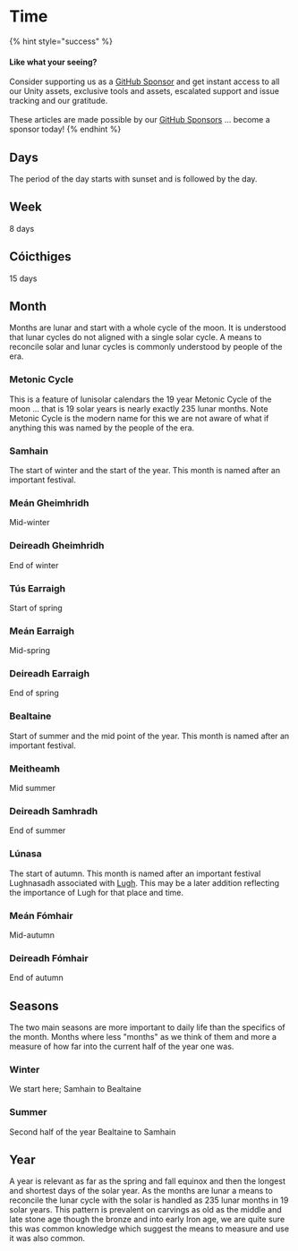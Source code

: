 # Time

{% hint style="success" %}
#### Like what your seeing?

Consider supporting us as a [GitHub Sponsor](../../../../company/become-a-sponsor.md) and get instant access to all our Unity assets, exclusive tools and assets, escalated support and issue tracking and our gratitude.\
\
These articles are made possible by our [GitHub Sponsors](https://github.com/sponsors/heathen-engineering) ... become a sponsor today!
{% endhint %}

## Days

The period of the day starts with sunset and is followed by the day.

## Week

8 days

## Cóicthiges

15 days

## Month

Months are lunar and start with a whole cycle of the moon. It is understood that lunar cycles do not aligned with a single solar cycle. A means to reconcile solar and lunar cycles is commonly understood by people of the era.

### Metonic Cycle

This is a feature of lunisolar calendars the 19 year Metonic Cycle of the moon ... that is 19 solar years is nearly exactly 235 lunar months. Note Metonic Cycle is the modern name for this we are not aware of what if anything this was named by the people of the era.

### Samhain

The start of winter and the start of the year. This month is named after an important festival.

### Meán Gheimhridh

Mid-winter

### Deireadh Gheimhridh

End of winter

### Tús Earraigh

Start of spring

### Meán Earraigh

Mid-spring

### Deireadh Earraigh

End of spring

### Bealtaine

Start of summer and the mid point of the year. This month is named after an important festival.

### Meitheamh

Mid summer

### Deireadh Samhradh

End of summer

### Lúnasa

The start of autumn. This month is named after an important festival Lughnasadh associated with [Lugh](../../research/links/lugh/). This may be a later addition reflecting the importance of Lugh for that place and time.

### Meán Fómhair

Mid-autumn

### Deireadh Fómhair

End of autumn&#x20;

## Seasons

The two main seasons are more important to daily life than the specifics of the month. Months where less "months" as we think of them and more a measure of how far into the current half of the year one was.

### Winter

We start here; Samhain to Bealtaine

### Summer

Second half of the year Bealtaine to Samhain

## Year

A year is relevant as far as the spring and fall equinox and then the longest and shortest days of the solar year. As the months are lunar a means to reconcile the lunar cycle with the solar is handled as 235 lunar months in 19 solar years. This pattern is prevalent on carvings as old as the middle and late stone age though the bronze and into early Iron age, we are quite sure this was common knowledge which suggest the means to measure and use it was also common.
